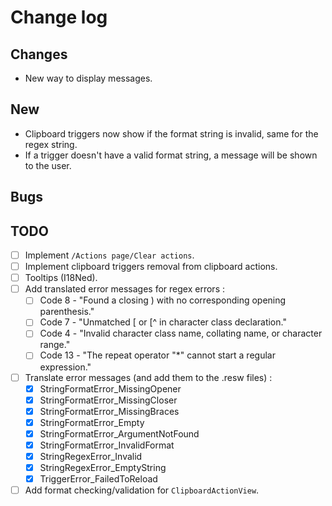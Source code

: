# Change log
## Changes
- New way to display messages.

## New
- Clipboard triggers now show if the format string is invalid, same for the regex string.
- If a trigger doesn't have a valid format string, a message will be shown to the user.

## Bugs

## TODO
- [ ] Implement `/Actions page/Clear actions`.
- [ ] Implement clipboard triggers removal from clipboard actions.
- [ ] Tooltips (I18Ned).
- [ ] Add translated error messages for regex errors :
    - [ ] Code 8 - "Found a closing ) with no corresponding opening parenthesis."
    - [ ] Code 7 - "Unmatched [ or [^ in character class declaration."
    - [ ] Code 4 - "Invalid character class name, collating name, or character range."
    - [ ] Code 13 - "The repeat operator "*" cannot start a regular expression."
- [ ] Translate error messages (and add them to the .resw files) :
    - [X] StringFormatError_MissingOpener
    - [X] StringFormatError_MissingCloser
    - [X] StringFormatError_MissingBraces
    - [X] StringFormatError_Empty
    - [X] StringFormatError_ArgumentNotFound
    - [X] StringFormatError_InvalidFormat
    - [X] StringRegexError_Invalid
    - [X] StringRegexError_EmptyString
    - [X] TriggerError_FailedToReload

- [ ] Add format checking/validation for `ClipboardActionView`.